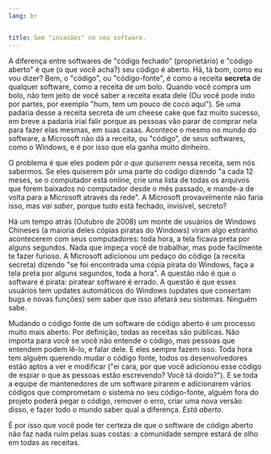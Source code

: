 ```yaml
---
lang: br


title: Sem "invasões" no seu software.
---
```


A diferença entre softwares de "código fechado" (proprietário) e "código aberto" é que (o que você acha?) seu código é aberto. Hã, tá bom, como eu vou dizer? Bem, o "código", ou "código-fonte", é como a receita <b>secreta</b> de qualquer software, como a receita de um bolo. Quando você compra um bolo, não tem jeito de você saber a receita exata dele (Ou você pode indo por partes, por exemplo "hum, tem um pouco de coco aqui"). Se uma padaria desse a receita secreta de um cheese cake que faz muito sucesso, em breve a padaria iriai falir porque as pessoas vão parar de comprar nela para fazer elas mesmas, em suas casas. Acontece o mesmo no mundo do software, a Microsoft não dá a receita, ou "código", de seus softwares, como o Windows, e é por isso que ela ganha muito dinheiro.


O problema é que eles podem pôr <i>o que quiserem</i> nessa receita, sem nós sabermos. Se eles quiserem pôr uma parte do código dizendo "a cada 12 meses, se o computador está online, crie uma lista de todas os arquivos que forem baixados no computador desde o mês passado, e mande-a de volta para a Microsoft através da rede". A Microsoft provavelmente não faria isso, mas <i>vai saber</i>, porque tudo está fechado, invisível, secreto?


Há um tempo atrás (Outubro de 2008) um monte de usuários de Windows Chineses (a maioria deles cópias piratas do Windows) viram algo estranho acontecerem com seus computadores: toda hora, a tela ficava preta por alguns segundos. Nada que impeça você de trabalhar, mas pode facilmente te fazer furioso. A Microsoft adicionou um pedaço do código (a receita secreta) dizendo "se foi encontrada uma cópia pirata do Windows, faça a tela preta por alguns segundos, toda a hora". A questão não é que o software é pirata: piratear software é errado. A questão é que esses usuários tem updates automáticos do Windows (updates que consertam bugs e novas funções) sem saber que isso afetará seu sistemas. Ninguém sabe.

Mudando o código fonte de um software de código aberto é um processo muito mais aberto. Por definição, todas as receitas são públicas. Não importa para você se você não entende o código, mas pessoas que entendem podem lê-lo, e falar dele. E eles sempre fazem isso. Toda hora tem alguém querendo mudar o código fonte, todos os desenvolvedores estão aptos a ver e modificar ("ei cara, por que você adicionou esse código de espiar o que as pessoas estão escrevendo? Você tá doido?"). E se toda a equipe de mantenedores de um software pirarem e adicionarem vários códigos que comprometam o sistema no seu código-fonte, alguém fora do projeto poderá pegar o código, remover o erro, criar uma nova versão disso, e fazer todo o mundo saber qual a diferença. <i>Está aberto</i>.

É por isso que você pode ter certeza de que o software de código aberto não faz nada ruim pelas suas costas: a comunidade sempre estará de olho em todas as receitas.




